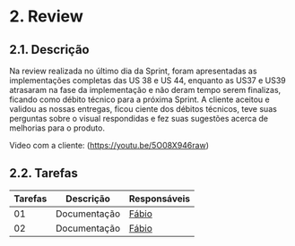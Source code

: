 # 2. Review


## 2.1. Descrição
<!-- descrever de forma geral o objetivo da sprint -->
Na review realizada no último dia da Sprint, foram apresentadas as implementações completas das US 38 e US 44, enquanto as US37 e US39 atrasaram na fase da implementação e não deram tempo serem finalizas, ficando como débito técnico para a próxima Sprint. A cliente aceitou e validou as nossas entregas, ficou ciente dos débitos técnicos, teve suas perguntas sobre o visual respondidas e fez suas sugestões acerca de melhorias para o produto.

Video com a cliente:
(https://youtu.be/5O08X946raw)
## 2.2. Tarefas
<!-- descrever as issues que definimos para essa sprint e alocar um responsavel por ela -->
Tarefas | Descrição | Responsáveis
------ | --------- | -----------
01 | Documentação | [Fábio](https://github.com/fabioaletorres)
02 | Documentação | [Fábio](https://github.com/fabioaletorres)
